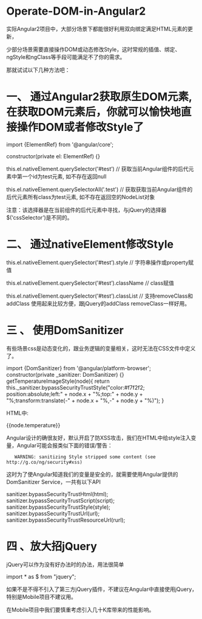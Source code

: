 # Operate-DOM-in-Angular2

实际Angular2项目中，大部分场景下都能很好利用双向绑定满足HTML元素的更新，

少部分场景需要直接操作DOM或动态修改Style，这时常规的插值、绑定、ngStyle和ngClass等手段可能满足不了你的需求。

那就试试以下几种方法吧：

# 一、          通过Angular2获取原生DOM元素, 在获取DOM元素后，你就可以愉快地直接操作DOM或者修改Style了

import {ElementRef} from '@angular/core';

   constructor(private el: ElementRef) {}

   this.el.nativeElement.querySelector('#test’)  // 获取当前Angular组件的后代元素中第一个id为test元素, 如不存在返回null
   
   this.el.nativeElement.querySelectorAll('.test')  // 获取获取当前Angular组件的后代元素所有class为test元素, 如不存在返回空的NodeList对象

注意：该选择器是在当前组件的后代元素中寻找，与jQuery的选择器$(‘cssSelector’)是不同的。



# 二、          通过nativeElement修改Style
this.el.nativeElement.querySelector('#test’).style // 字符串操作或property赋值 

this.el.nativeElement.querySelector('#test’).className  // class赋值

this.el.nativeElement.querySelector('#test’).classList  // 支持removeClass和addClass 使用起来比较方便，跟jQuery的addClass removeClass一样好用。

# 三 、     使用DomSanitizer

有些场景css是动态变化的，跟业务逻辑的变量相关，这时无法在CSS文件中定义了。

import {DomSanitizer} from '@angular/platform-browser';
constructor(private _sanitizer: DomSanitizer) {}
 getTemperatureImageStyle(node){
    return this._sanitizer.bypassSecurityTrustStyle("color:#f7f2f2; position:absolute;left:" + node.x + "%;top:" + node.y + "%;transform:translate(-" + node.x + "%,-" + node.y + "%)");
}

HTML中:   

<div *ngFor="let node of irTemperatureList">
<div  [style]="getTemperatureImageStyle(node)">
  {{node.temperature}}
  <i class="tip"></i>
</div>



Angular设计的确很友好，默认开启了防XSS攻击，我们在HTML中给style注入变量，Angular可能会报类似下面的错误/警告：

       WARNING: sanitizing Style stripped some content (see http://g.co/ng/security#xss)

 
  这时为了使Angular知道我们的变量是安全的，就需要使用Angular提供的DomSanitizer Service，一共有以下API

sanitizer.bypassSecurityTrustHtml(html);
sanitizer.bypassSecurityTrustScript(script);
sanitizer.bypassSecurityTrustStyle(style);
sanitizer.bypassSecurityTrustUrl(url);
sanitizer.bypassSecurityTrustResourceUrl(rurl);


 #  四 、放大招jQuery

jQuery可以作为没有好办法时的办法，用法很简单

import * as $ from "jquery";

如果不是不得不引入了第三方jQuery插件，不建议在Angular中直接使用jQuery，特别是Mobile项目不建议用。

在Mobile项目中我们要慎重考虑引入几十K库带来的性能影响。
